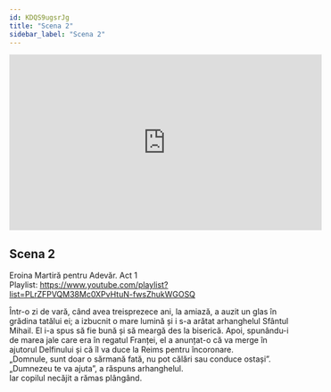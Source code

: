 ```yaml
---
id: KDQS9ugsrJg
title: "Scena 2"
sidebar_label: "Scena 2"
---
```


<div class="video-float-container">
  <iframe
    width="560"
    height="315"
    src="https://www.youtube.com/embed/KDQS9ugsrJg"
    title="YouTube video player"
    frameborder="0"
    allow="accelerometer; autoplay; clipboard-write; encrypted-media; gyroscope; picture-in-picture; web-share"
    referrerpolicy="strict-origin-when-cross-origin"
    allowfullscreen
  ></iframe>
</div>

## Scena 2

Eroina Martiră pentru Adevăr. Act 1   
Playlist: https://www.youtube.com/playlist?list=PLrZFPVQM38Mc0XPvHtuN-fwsZhukWGOSQ 

Într-o zi de vară, când avea treisprezece ani, la amiază, a auzit un glas în grădina tatălui ei; a izbucnit o mare lumină și i s-a arătat arhanghelul Sfântul Mihail. El i-a spus să fie bună și să meargă des la biserică. Apoi, spunându-i de marea jale care era în regatul Franței, el a anunțat-o că va merge în ajutorul Delfinului și că îl va duce la Reims pentru încoronare.  
„Domnule, sunt doar o sărmană fată, nu pot călări sau conduce ostași”.  
„Dumnezeu te va ajuta”, a răspuns arhanghelul.  
Iar copilul necăjit a rămas plângând.
